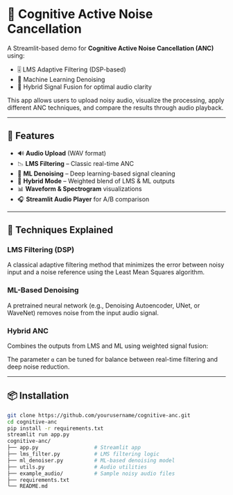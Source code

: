 # 🧠 Cognitive Active Noise Cancellation

A Streamlit-based demo for **Cognitive Active Noise Cancellation (ANC)** using:

- 🎚️ LMS Adaptive Filtering (DSP-based)
- 🤖 Machine Learning Denoising
- 🔁 Hybrid Signal Fusion for optimal audio clarity

This app allows users to upload noisy audio, visualize the processing, apply different ANC techniques, and compare the results through audio playback.

---

## 🚀 Features

- 🔊 **Audio Upload** (WAV format)
- 📉 **LMS Filtering** – Classic real-time ANC
- 🤖 **ML Denoising** – Deep learning-based signal cleaning
- 🔁 **Hybrid Mode** – Weighted blend of LMS & ML outputs
- 📊 **Waveform & Spectrogram** visualizations
- 🎧 **Streamlit Audio Player** for A/B comparison

---

## 🧠 Techniques Explained

### LMS Filtering (DSP)
A classical adaptive filtering method that minimizes the error between noisy input and a noise reference using the Least Mean Squares algorithm.

### ML-Based Denoising
A pretrained neural network (e.g., Denoising Autoencoder, UNet, or WaveNet) removes noise from the input audio signal.

### Hybrid ANC
Combines the outputs from LMS and ML using weighted signal fusion:


The parameter `α` can be tuned for balance between real-time filtering and deep noise reduction.

---

## 📦 Installation

```bash
git clone https://github.com/yourusername/cognitive-anc.git
cd cognitive-anc
pip install -r requirements.txt
streamlit run app.py
cognitive-anc/
├── app.py                  # Streamlit app
├── lms_filter.py           # LMS filtering logic
├── ml_denoiser.py          # ML-based denoising model
├── utils.py                # Audio utilities
├── example_audio/          # Sample noisy audio files
├── requirements.txt
└── README.md
